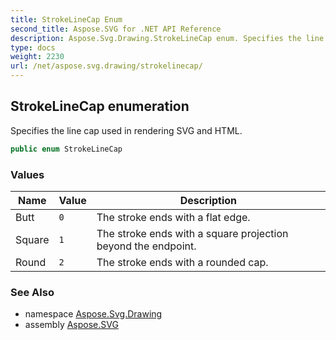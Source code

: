 ```yaml
---
title: StrokeLineCap Enum
second_title: Aspose.SVG for .NET API Reference
description: Aspose.Svg.Drawing.StrokeLineCap enum. Specifies the line cap used in rendering SVG and HTML
type: docs
weight: 2230
url: /net/aspose.svg.drawing/strokelinecap/
---
```

## StrokeLineCap enumeration

Specifies the line cap used in rendering SVG and HTML.

```csharp
public enum StrokeLineCap
```

### Values

| Name | Value | Description |
| --- | --- | --- |
| Butt | `0` | The stroke ends with a flat edge. |
| Square | `1` | The stroke ends with a square projection beyond the endpoint. |
| Round | `2` | The stroke ends with a rounded cap. |

### See Also

* namespace [Aspose.Svg.Drawing](../../aspose.svg.drawing/)
* assembly [Aspose.SVG](../../)

